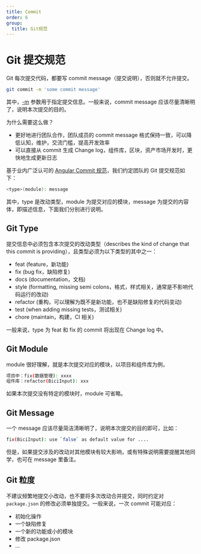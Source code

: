 ```yaml
---
title: Commit
order: 6
group:
  title: Git规范
---
```


# Git 提交规范

Git 每次提交代码，都要写 commit message（提交说明），否则就不允许提交。

```bash
git commit -m 'some commit message'
```

其中，[-m](https://git-scm.com/docs/git-commit#Documentation/git-commit.txt--mltmsggt) 参数用于指定提交信息。一般来说，commit message 应该尽量清晰明了，说明本次提交的目的。

为什么需要这么做？

- 更好地进行团队合作，团队成员的 commit message 格式保持一致，可以降低认知，维护，交流门槛，提高开发效率
- 可以直接从 commit 生成 Change log，组件库，区块，资产市场开发时，更快地生成更新日志

基于业内广泛认可的 [Angular Commit 规范](https://docs.google.com/document/d/1QrDFcIiPjSLDn3EL15IJygNPiHORgU1_OOAqWjiDU5Y/edit#heading=h.greljkmo14y0)，我们约定团队的 Git 提交规范如下：

```bash
<type>(module): message
```

其中，type 是改动类型，module 为提交对应的模块，message 为提交的内容体，即描述信息，下面我们分别进行说明。

## Git Type

提交信息中必须包含本次提交的改动类型（describes the kind of change that this commit is providing），且类型必须为以下类型的其中之一：

- feat (feature，新功能)
- fix (bug fix，缺陷修复)
- docs (documentation，文档)
- style (formatting, missing semi colons，格式，样式相关，通常是不影响代码运行的改动)
- refactor (重构，可以理解为既不是新功能，也不是缺陷修复的代码变动)
- test (when adding missing tests，测试相关)
- chore (maintain，构建，CI 相关)

一般来说，type 为 feat 和 fix 的 commit 将出现在 Change log 中。

## Git Module

module 很好理解，就是本次提交对应的模块，以项目和组件库为例，

```bash
项目中：fix(数据管理): xxxx
组件库：refactor(BiciInput): xxx
```

如果本次提交没有特定的模块时，module 可省略。

## Git Message

一个 message 应该尽量简洁清晰明了，说明本次提交的目的即可，比如：

```bash
fix(BiciInput): use `false` as default value for ....
```

但是，如果提交涉及的改动对其他模块有较大影响，或有特殊说明需要提醒其他同学，也可在 message 里备注。

## Git 粒度

不建议频繁地提交小改动，也不要将多次改动合并提交，同时约定对 `package.json` 的修改必须单独提交。一般来说，一次 commit 可能对应：

- 初始化操作
- 一个缺陷修复
- 一个新的功能或小的模块
- 修改 package.json
- ...
